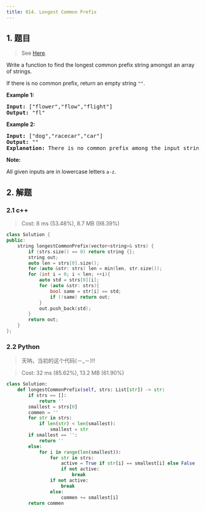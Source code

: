 ```yaml
---
title: 014. Longest Common Prefix
---
```


## 1. 题目

> See [Here](https://leetcode.com/problems/longest-common-prefix/).

<div><p>Write a function to find the longest common prefix string amongst an array of strings.</p>

<p>If there is no common prefix, return an empty string <code>""</code>.</p>

<p><strong>Example 1:</strong></p>

<pre><strong>Input: </strong>["flower","flow","flight"]
<strong>Output:</strong> "fl"
</pre>

<p><strong>Example 2:</strong></p>

<pre><strong>Input: </strong>["dog","racecar","car"]
<strong>Output:</strong> ""
<strong>Explanation:</strong> There is no common prefix among the input strings.
</pre>

<p><strong>Note:</strong></p>

<p>All given inputs are in lowercase letters <code>a-z</code>.</p>
</div>

## 2. 解题

### 2.1 c++

> Cost: 8 ms (53.48%), 8.7 MB (98.39%)

```cpp
class Solution {
public:
    string longestCommonPrefix(vector<string>& strs) {
        if (strs.size() == 0) return string {};        
        string out;
        auto len = strs[0].size();
        for (auto &str: strs) len = min(len, str.size());
        for (int i = 0; i < len; ++i){
            auto std = strs[0][i];
            for (auto &str: strs){
                bool same = str[i] == std;
                if (!same) return out;
            }
            out.push_back(std);
        }
        return out;
    }
};
```

### 2.2 Python

> 天呐，当初的这个代码(－_－)!!

> Cost: 32 ms (85.62%), 13.2 MB (61.90%)

```python
class Solution:
    def longestCommonPrefix(self, strs: List[str]) -> str:
        if strs == []:
            return ''
        smallest = strs[0]
        commen = ''
        for str in strs:
            if len(str) < len(smallest):
                smallest = str
        if smallest == '':
            return ''
        else:
            for i in range(len(smallest)):
                for str in strs:
                    active = True if str[i] == smallest[i] else False
                    if not active:
                        break
                if not active:
                    break
                else:
                    commen += smallest[i]
        return commen
```
